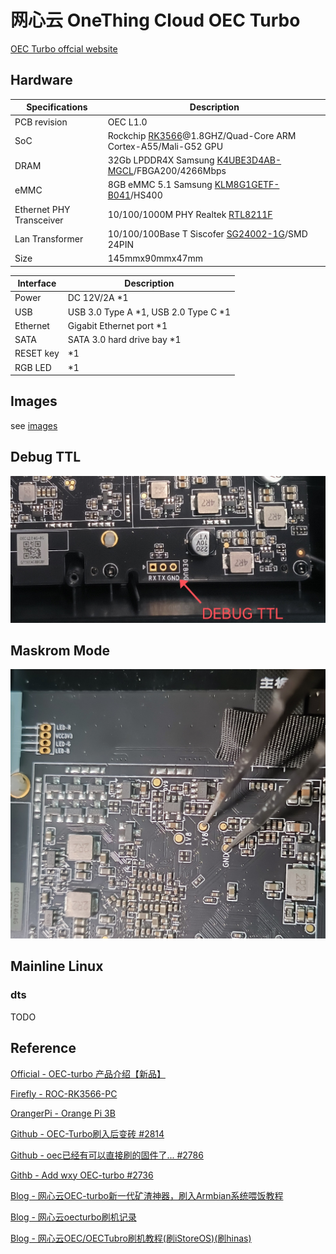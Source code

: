 # 网心云 OneThing Cloud OEC Turbo

[OEC Turbo offcial website](https://www.onethingcloud.com/products/oec-turbo/)

 ## Hardware

| Specifications           | Description                                                  |
| ------------------------ | ------------------------------------------------------------ |
| PCB revision             | OEC L1.0                                                     |
| SoC                      | Rockchip [RK3566](https://www.rock-chips.com/a/en/products/RK35_Series/2021/0113/1274.html)@1.8GHZ/Quad-Core ARM Cortex-A55/Mali-G52 GPU |
| DRAM                     | 32Gb LPDDR4X Samsung [ K4UBE3D4AB-MGCL](https://semiconductor.samsung.cn/dram/lpddr/lpddr4x/k4ube3d4ab-mgcl/)/FBGA200/4266Mbps |
| eMMC                     | 8GB eMMC 5.1 Samsung [KLM8G1GETF-B041](https://semiconductor.samsung.cn/estorage/emmc/emmc-5-1/klm8g1getf-b041/)/HS400 |
| Ethernet PHY Transceiver | 10/100/1000M PHY Realtek [RTL8211F](https://www.realtek.com/Product/Index?id=3975&cate_id=786) |
| Lan Transformer          | 10/100/100Base T Siscofer [SG24002-1G](https://www.siscofer.com/lm1/75.html)/SMD 24PIN |
| Size                     | 145mmx90mmx47mm                                              |

| Interface | Description |
| --------- | ----------- |
| Power     | DC 12V/2A *1 |
| USB   | USB 3.0 Type A *1, USB 2.0 Type C *1 |
| Ethernet  | Gigabit Ethernet port *1 |
| SATA      | SATA 3.0 hard drive bay *1 |
| RESET key | *1          |
| RGB LED | *1 |

## Images

see [images](./images)

## Debug TTL

<img src="./images/Debug/Debug-ttl-uart.jpg" alt="Debug TTL points" style="zoom:50%;" />

## Maskrom Mode

<img src="./images/Debug/maskrom-short-circuits.jpg" alt="Maskrom Mode short circuits" style="zoom:50%;" />



## Mainline Linux

### dts

TODO

## Reference

[Official - OEC-turbo 产品介绍【新品】](https://help.onethingcloud.com/3b0d/OEC-turbo)

[Firefly - ROC-RK3566-PC](https://wiki.t-firefly.com/zh_CN/ROC-RK3566-PC/index.html)

[OrangerPi - Orange Pi 3B](http://www.orangepi.cn/html/hardWare/computerAndMicrocontrollers/details/Orange-Pi-3B.html)

[Github - OEC-Turbo刷入后变砖 #2814](https://github.com/ophub/amlogic-s9xxx-armbian/issues/2814)

[Github - oec已经有可以直接刷的固件了... #2786](https://github.com/ophub/amlogic-s9xxx-armbian/issues/2786)

[Githb - Add wxy OEC-turbo #2736](https://github.com/ophub/amlogic-s9xxx-armbian/pull/2736)

[Blog - 网心云OEC-turbo新一代矿渣神器，刷入Armbian系统喂饭教程](https://mao.fan/article/327)

[Blog - 网心云oecturbo刷机记录](https://miaoyanginfo.github.io/posts/43673.html)

[Blog - 网心云OEC/OECTubro刷机教程(刷iStoreOS)(刷hinas)](https://www.anuna.cn/nas/45.html)
